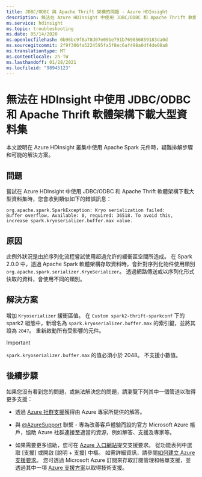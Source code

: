 ```yaml
---
title: JDBC/ODBC 與 Apache Thrift 架構的問題 - Azure HDInsight
description: 無法在 Azure HDInsight 中使用 JDBC/ODBC 和 Apache Thrift 軟體架構下載大型資料集
ms.service: hdinsight
ms.topic: troubleshooting
ms.date: 05/14/2020
ms.openlocfilehash: 0b96bc9f6a78d07e091e791b769056859183da0d
ms.sourcegitcommit: 2f9f306fa5224595fa5f8ec6af498a0df4de08a8
ms.translationtype: MT
ms.contentlocale: zh-TW
ms.lasthandoff: 01/28/2021
ms.locfileid: "98945123"
---
```

# <a name="unable-to-download-large-data-sets-using-jdbcodbc-and-apache-thrift-software-framework-in-hdinsight"></a>無法在 HDInsight 中使用 JDBC/ODBC 和 Apache Thrift 軟體架構下載大型資料集

本文說明在 Azure HDInsight 叢集中使用 Apache Spark 元件時，疑難排解步驟和可能的解決方案。

## <a name="issue"></a>問題

嘗試在 Azure HDInsight 中使用 JDBC/ODBC 和 Apache Thrift 軟體架構下載大型資料集時，您會收到類似如下的錯誤訊息：

```
org.apache.spark.SparkException: Kryo serialization failed:
Buffer overflow. Available: 0, required: 36518. To avoid this, increase spark.kryoserializer.buffer.max value.
```

## <a name="cause"></a>原因

此例外狀況是由於序列化流程嘗試使用超過允許的緩衝區空間所造成。 在 Spark 2.0.0 中，透過 Apache Spark 軟體架構存取資料時，會針對序列化物件使用類別 `org.apache.spark.serializer.KryoSerializer`。 透過網路傳送或以序列化形式快取的資料，會使用不同的類別。

## <a name="resolution"></a>解決方案

增加 `Kryoserializer` 緩衝區值。 在 `Custom spark2-thrift-sparkconf` 下的 spark2 組態中，新增名為 `spark.kryoserializer.buffer.max` 的索引鍵，並將其設為 `2047`。 重新啟動所有受影響的元件。

> [!IMPORTANT]
> `spark.kryoserializer.buffer.max` 的值必須小於 2048。 不支援小數值。

## <a name="next-steps"></a>後續步驟

如果您沒有看到您的問題，或無法解決您的問題，請瀏覽下列其中一個管道以取得更多支援：

* 透過 [Azure 社群支援](https://azure.microsoft.com/support/community/)獲得由 Azure 專家所提供的解答。

* 與 [@AzureSupport](https://twitter.com/azuresupport) 聯繫 - 專為改善客戶體驗而設的官方 Microsoft Azure 帳戶，協助 Azure 社群連接至適當的資源，例如解答、支援及專家等。

* 如果需要更多協助，您可在 [Azure 入口網站](https://portal.azure.com/?#blade/Microsoft_Azure_Support/HelpAndSupportBlade/)提交支援要求。 從功能表列中選取 [支援] 或開啟 [說明 + 支援] 中樞。 如需詳細資訊，請參閱[如何建立 Azure 支援要求](../../azure-portal/supportability/how-to-create-azure-support-request.md)。 您可透過 Microsoft Azure 訂閱來存取訂閱管理和帳單支援，並透過其中一項 [Azure 支援方案](https://azure.microsoft.com/support/plans/)以取得技術支援。